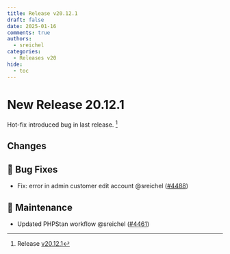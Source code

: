 ```yaml
---
title: Release v20.12.1
draft: false
date: 2025-01-16
comments: true
authors:
  - sreichel
categories:
  - Releases v20
hide:
  - toc
---
```


# New Release 20.12.1

Hot-fix introduced bug in last release. [^1]

<!-- more -->

## Changes

## 🐛 Bug Fixes

- Fix: error in admin customer edit account @sreichel ([#4488](https://github.com/OpenMage/magento-lts/pull/4488))

## 🔨 Maintenance

- Updated PHPStan workflow @sreichel ([#4461](https://github.com/OpenMage/magento-lts/pull/4461))

[^1]: Release [v20.12.1](https://github.com/OpenMage/magento-lts/releases/tag/v20.12.1)
